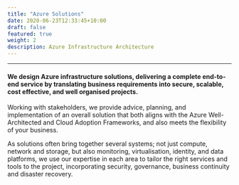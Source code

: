 ```yaml
---
title: "Azure Solutions"
date: 2020-06-23T12:33:45+10:00
draft: false
featured: true
weight: 2
description: Azure Infrastructure Architecture
---
```

***
#### We design Azure infrastructure solutions, delivering a complete end-to-end service by translating business requirements into secure, scalable, cost effective, and well organised projects.

Working with stakeholders, we provide advice, planning, and implementation of an overall solution that both aligns with the Azure Well-Architected and Cloud Adoption Frameworks, and also meets the flexibility of your business.

As solutions often bring together several systems; not just compute, network and storage, but also monitoring, virtualisation, identity, and data platforms, we use our expertise in each area to tailor the right services and tools to the project, incorporating security, governance, business continuity and disaster recovery.
